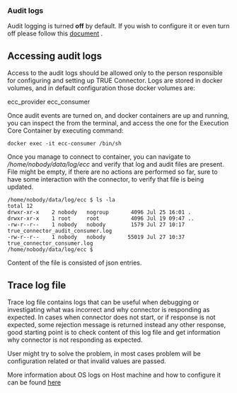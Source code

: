 ### Audit logs <a href="#auditlogs" id="auditlogs"></a>

Audit logging is turned **off** by default. If you wish to configure it or even turn off please follow this [document](https://github.com/Engineering-Research-and-Development/true-connector-execution_core_container/blob/1.14.6/doc/AUDIT.md) .


## Accessing audit logs

Access to the audit logs should be allowed only to the person responsible for configuring and setting up TRUE Connector. Logs are stored in docker volumes, and in default configuration those docker volumes are:

ecc_provider
ecc_consumer

Once audit events are turned on, and docker containers are up and running, you can inspect the from the terminal, and access the one for the Execution Core Container by executing command:

```
docker exec -it ecc-consumer /bin/sh
```

Once you manage to connect to container, you can navigate to */home/nobody/data/log/ecc* and verify that log and audit files are present. File might be empty, if there are no actions are performed so far, sure to have some interaction with the connector, to verify that file is being updated. 

```
/home/nobody/data/log/ecc $ ls -la
total 12
drwxr-xr-x    2 nobody   nogroup       4096 Jul 25 16:01 .
drwxr-xr-x    1 root     root          4096 Jul 19 09:47 ..
-rw-r--r--    1 nobody   nobody        1579 Jul 27 10:17 true_connector_audit_consumer.log
-rw-r--r--    1 nobody   nobody       55019 Jul 27 10:37 true_connector_consumer.log
/home/nobody/data/log/ecc $
```

Content of the file is consisted of json entries.

## Trace log file

Trace log file contains logs that can be useful when debugging or investigating what was incorrect and why connector is responding as expected. In cases when connector does not start, or if response is not expected, some rejection message is returned instead any other response, good starting point is to check content of this log file and get information why connector is not responding as expected. 

User might try to solve the problem, in most cases problem will be configuration related or that invalid values are passed.

More information about OS logs on Host machine and how to configure it can be found [here](os-logs-configuration.md)